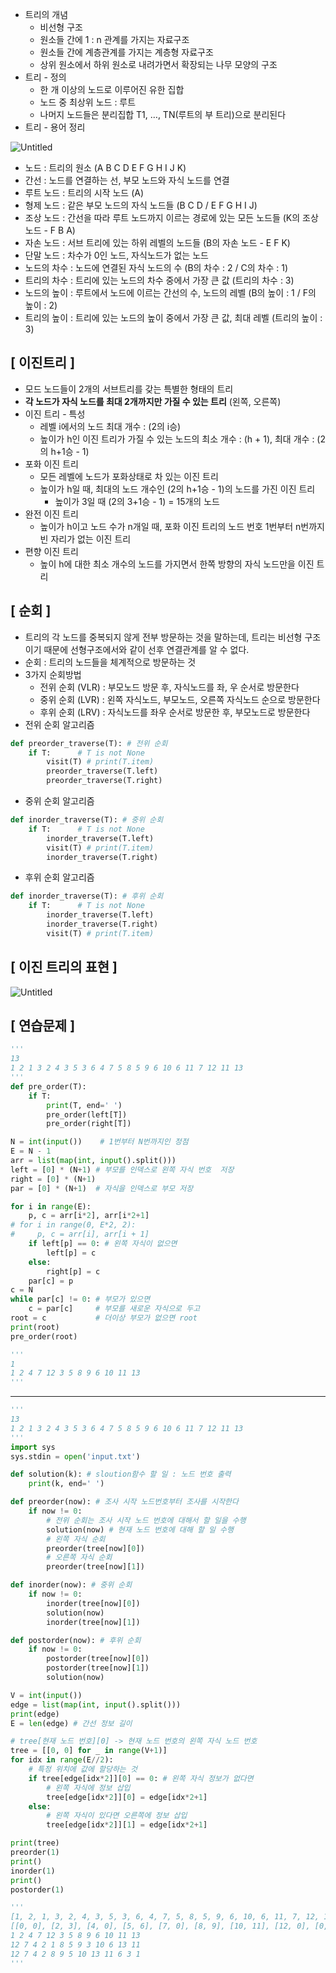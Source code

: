 - 트리의 개념
    - 비선형 구조
    - 원소들 간에 1 : n 관계를 가지는 자료구조
    - 원소들 간에 계층관계를 가지는 계층형 자료구조
    - 상위 원소에서 하위 원소로 내려가면서 확장되는 나무 모양의 구조
- 트리 - 정의
    - 한 개 이상의 노드로 이루어진 유한 집합
    - 노드 중 최상위 노드 : 루트
    - 나머지 노드들은 분리집합 T1, …, TN(루트의 부 트리)으로 분리된다
- 트리 - 용어 정리

![Untitled](https://prod-files-secure.s3.us-west-2.amazonaws.com/d19f9ad3-44f2-4548-913d-7640fdb34526/ad1e93f6-c229-4fc1-9433-6f2a62d638e0/Untitled.png)

- 노드 : 트리의 원소 (A B C D E F G H I J K)
- 간선 : 노드를 연결하는 선, 부모 노드와 자식 노드를 연결
- 루트 노드 : 트리의 시작 노드 (A)
- 형제 노드 : 같은 부모 노드의 자식 노드들 (B C D / E F G H I J)
- 조상 노드 : 간선을 따라 루트 노드까지 이르는 경로에 있는 모든 노드들 (K의 조상 노드 - F B A)
- 자손 노드 : 서브 트리에 있는 하위 레벨의 노드들 (B의 자손 노드 - E F K)
- 단말 노드 : 차수가 0인 노드, 자식노드가 없는 노드
- 노드의 차수 : 노드에 연결된 자식 노드의 수 (B의 차수 : 2 / C의 차수 : 1)
- 트리의 차수 : 트리에 있는 노드의 차수 중에서 가장 큰 값 (트리의 차수 : 3)
- 노드의 높이 : 루트에서 노드에 이르는 간선의 수, 노드의 레벨 (B의 높이 : 1 / F의 높이 : 2)
- 트리의 높이 : 트리에 있는 노드의 높이 중에서 가장 큰 값, 최대 레벨 (트리의 높이 : 3)

## [ 이진트리 ]

- 모드 노드들이 2개의 서브트리를 갖는 특별한 형태의 트리
- **각 노드가 자식 노드를 최대 2개까지만 가질 수 있는 트리** (왼쪽, 오른쪽)
- 이진 트리 - 특성
    - 레벨 i에서의 노드 최대 개수 : (2의 i승)
    - 높이가 h인 이진 트리가 가질 수 있는 노드의 최소 개수 : (h + 1), 최대 개수 : (2의 h+1승 - 1)
- 포화 이진 트리
    - 모든 레벨에 노드가 포화상태로 차 있는 이진 트리
    - 높이가 h일 때, 최대의 노드 개수인 (2의 h+1승 - 1)의 노드를 가진 이진 트리
        - 높이가 3일 때 (2의 3+1승 - 1) = 15개의 노드
- 완전 이진 트리
    - 높이가 h이고 노드 수가 n개일 때, 포화 이진 트리의 노드 번호 1번부터 n번까지 빈 자리가 없는 이진 트리
- 편향 이진 트리
    - 높이 h에 대한 최소 개수의 노드를 가지면서 한쪽 방향의 자식 노드만을 이진 트리

## [ 순회 ]

- 트리의 각 노드를 중복되지 않게 전부 방문하는 것을 말하는데, 트리는 비선형 구조이기 때문에 선형구조에서와 같이 선후 연결관계를 알 수 없다.
- 순회 : 트리의 노드들을 체계적으로 방문하는 것
- 3가지 순회방법
    - 전위 순회 (VLR) : 부모노드 방문 후, 자식노드를 좌, 우 순서로 방문한다
    - 중위 순회 (LVR) : 왼쪽 자식노드, 부모노드, 오른쪽 자식노드 순으로 방문한다
    - 후위 순회 (LRV) : 자식노드를 좌우 순서로 방문한 후, 부모노드로 방문한다
- 전위 순회 알고리즘

```python
def preorder_traverse(T): # 전위 순회
	if T:      # T is not None
		visit(T) # print(T.item)
		preorder_traverse(T.left)
		preorder_traverse(T.right)
```

- 중위 순회 알고리즘

```python
def inorder_traverse(T): # 중위 순회
	if T:      # T is not None
		inorder_traverse(T.left)
		visit(T) # print(T.item)
		inorder_traverse(T.right)
```

- 후위 순회 알고리즘

```python
def inorder_traverse(T): # 후위 순회
	if T:      # T is not None
		inorder_traverse(T.left)
		inorder_traverse(T.right)
		visit(T) # print(T.item)
```

## [ 이진 트리의 표현 ]

![Untitled](https://prod-files-secure.s3.us-west-2.amazonaws.com/d19f9ad3-44f2-4548-913d-7640fdb34526/4ee3ba1e-4af9-4bad-a2f2-267df71ee076/Untitled.png)

## [ 연습문제 ]

```python
'''
13
1 2 1 3 2 4 3 5 3 6 4 7 5 8 5 9 6 10 6 11 7 12 11 13
'''
def pre_order(T):
    if T:
        print(T, end=' ')
        pre_order(left[T])
        pre_order(right[T])

N = int(input())    # 1번부터 N번까지인 정점
E = N - 1
arr = list(map(int, input().split()))
left = [0] * (N+1) # 부모를 인덱스로 왼쪽 자식 번호  저장
right = [0] * (N+1)
par = [0] * (N+1)  # 자식을 인덱스로 부모 저장

for i in range(E):
    p, c = arr[i*2], arr[i*2+1]
# for i in range(0, E*2, 2):
#     p, c = arr[i], arr[i + 1]
    if left[p] == 0: # 왼쪽 자식이 없으면
        left[p] = c
    else:
        right[p] = c
    par[c] = p
c = N
while par[c] != 0: # 부모가 있으면
    c = par[c]     # 부모를 새로운 자식으로 두고
root = c           # 더이상 부모가 없으면 root
print(root)
pre_order(root)

'''
1
1 2 4 7 12 3 5 8 9 6 10 11 13
'''
```

---

```python
'''
13
1 2 1 3 2 4 3 5 3 6 4 7 5 8 5 9 6 10 6 11 7 12 11 13
'''
import sys
sys.stdin = open('input.txt')

def solution(k): # sloution함수 할 일 : 노드 번호 출력
    print(k, end=' ')

def preorder(now): # 조사 시작 노드번호부터 조사를 시작한다
    if now != 0:
        # 전위 순회는 조사 시작 노드 번호에 대해서 할 일을 수행
        solution(now) # 현재 노드 번호에 대해 할 일 수행
        # 왼쪽 자식 순회
        preorder(tree[now][0])
        # 오른쪽 자식 순회
        preorder(tree[now][1])

def inorder(now): # 중위 순회
    if now != 0:
        inorder(tree[now][0])
        solution(now)
        inorder(tree[now][1])

def postorder(now): # 후위 순회
    if now != 0:
        postorder(tree[now][0])
        postorder(tree[now][1])
        solution(now)

V = int(input())
edge = list(map(int, input().split()))
print(edge)
E = len(edge) # 간선 정보 길이

# tree[현재 노드 번호][0] -> 현재 노드 번호의 왼쪽 자식 노드 번호
tree = [[0, 0] for _ in range(V+1)]
for idx in range(E//2):
    # 특정 위치에 값에 할당하는 것
    if tree[edge[idx*2]][0] == 0: # 왼쪽 자식 정보가 없다면
        # 왼쪽 자식에 정보 삽입
        tree[edge[idx*2]][0] = edge[idx*2+1]
    else:
        # 왼쪽 자식이 있다면 오른쪽에 정보 삽입
        tree[edge[idx*2]][1] = edge[idx*2+1]

print(tree)
preorder(1)
print()
inorder(1)
print()
postorder(1)

'''
[1, 2, 1, 3, 2, 4, 3, 5, 3, 6, 4, 7, 5, 8, 5, 9, 6, 10, 6, 11, 7, 12, 11, 13]
[[0, 0], [2, 3], [4, 0], [5, 6], [7, 0], [8, 9], [10, 11], [12, 0], [0, 0], [0, 0], [0, 0], [13, 0], [0, 0], [0, 0]]
1 2 4 7 12 3 5 8 9 6 10 11 13 
12 7 4 2 1 8 5 9 3 10 6 13 11 
12 7 4 2 8 9 5 10 13 11 6 3 1
'''
```